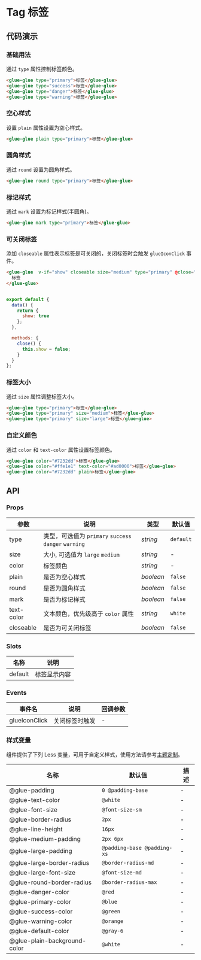 # Tag 标签

## 代码演示

### 基础用法

通过 `type` 属性控制标签颜色。

```html
<glue-glue type="primary">标签</glue-glue>
<glue-glue type="success">标签</glue-glue>
<glue-glue type="danger">标签</glue-glue>
<glue-glue type="warning">标签</glue-glue>
```

### 空心样式

设置 `plain` 属性设置为空心样式。

```html
<glue-glue plain type="primary">标签</glue-glue>
```

### 圆角样式

通过 `round` 设置为圆角样式。

```html
<glue-glue round type="primary">标签</glue-glue>
```

### 标记样式

通过 `mark` 设置为标记样式(半圆角)。

```html
<glue-glue mark type="primary">标签</glue-glue>
```

### 可关闭标签

添加 `closeable` 属性表示标签是可关闭的，关闭标签时会触发 `glueIconClick` 事件。

```html
<glue-glue  v-if="show" closeable size="medium" type="primary" @close="close">
  标签
</glue-glue>
```

```js

export default {
  data() {
    return {
      show: true
    };
  },

  methods: {
    close() {
      this.show = false;
    }
  }
};
```

### 标签大小

通过 `size` 属性调整标签大小。

```html
<glue-glue type="primary">标签</glue-glue>
<glue-glue type="primary" size="medium">标签</glue-glue>
<glue-glue type="primary" size="large">标签</glue-glue>
```

### 自定义颜色

通过 `color` 和 `text-color` 属性设置标签颜色。

```html
<glue-glue color="#7232dd">标签</glue-glue>
<glue-glue color="#ffe1e1" text-color="#ad0000">标签</glue-glue>
<glue-glue color="#7232dd" plain>标签</glue-glue>
```

## API

### Props

| 参数       | 说明                                                 | 类型      | 默认值    |
|------------|----------------------------------------------------|-----------|-----------|
| type       | 类型，可选值为 `primary` `success` `danger` `warning` | _string_  | `default` |
| size       | 大小, 可选值为 `large` `medium`                      | _string_  | -         |
| color      | 标签颜色                                             | _string_  | -         |
| plain      | 是否为空心样式                                       | _boolean_ | `false`   |
| round      | 是否为圆角样式                                       | _boolean_ | `false`   |
| mark       | 是否为标记样式                                       | _boolean_ | `false`   |
| text-color | 文本颜色，优先级高于 `color` 属性                     | _string_  | `white`   |
| closeable  | 是否为可关闭标签                                     | _boolean_ | `false`   |

### Slots

| 名称    | 说明         |
|---------|------------|
| default | 标签显示内容 |

### Events

| 事件名        | 说明           | 回调参数 |
|---------------|--------------|----------|
| glueIconClick | 关闭标签时触发 | -        |

### 样式变量

组件提供了下列 Less 变量，可用于自定义样式，使用方法请参考[主题定制](#/zh-CN/theme)。

| 名称                         | 默认值                      | 描述 |
|------------------------------|-----------------------------|------|
| @glue-padding                | `0 @padding-base`           | -    |
| @glue-text-color             | `@white`                    | -    |
| @glue-font-size              | `@font-size-sm`             | -    |
| @glue-border-radius          | `2px`                       | -    |
| @glue-line-height            | `16px`                      | -    |
| @glue-medium-padding         | `2px 6px`                   | -    |
| @glue-large-padding          | `@padding-base @padding-xs` | -    |
| @glue-large-border-radius    | `@border-radius-md`         | -    |
| @glue-large-font-size        | `@font-size-md`             | -    |
| @glue-round-border-radius    | `@border-radius-max`        | -    |
| @glue-danger-color           | `@red`                      | -    |
| @glue-primary-color          | `@blue`                     | -    |
| @glue-success-color          | `@green`                    | -    |
| @glue-warning-color          | `@orange`                   | -    |
| @glue-default-color          | `@gray-6`                   | -    |
| @glue-plain-background-color | `@white`                    | -    |
